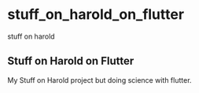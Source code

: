 # stuff_on_harold_on_flutter

stuff on harold

## Stuff on Harold on Flutter

My Stuff on Harold project but doing science with flutter.

